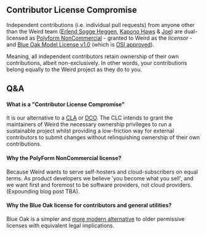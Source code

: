 ## Contributor License Compromise

Independent contributions (i.e. individual pull requests) from anyone other than the Weird team ([Erlend Sogge Heggen](https://github.com/erlend-sh/), [Kapono Haws](https://github.com/zicklag/) & [Joe](https://github.com/hnb-ku)) are dual-licensed as [Polyform NonCommercial](https://polyformproject.org/licenses/noncommercial/1.0.0/) - granted to Weird as the _licensor_ - and [Blue Oak Model License v1.0](https://blueoakcouncil.org/license/1.0.0) (which is [OSI approved](https://opensource.org/license/blue-oak-model-license)).

Meaning, all independent contributors retain ownership of their own contributions, albeit non-exclusively. In other words, your contributions belong equally to the Weird project as they do to you.

## Q&A

#### What is a "Contributor License Compromise"

It is our alternative to a [CLA](https://en.wikipedia.org/wiki/Contributor_License_Agreement) or [DCO](https://en.wikipedia.org/wiki/Developer_Certificate_of_Origin). The CLC intends to grant the maintainers of Weird the necessary ownership privileges to run a sustainable project whilst providing a low-friction way for external contributors to submit changes without relinquishing ownership of their own contributions.

#### Why the PolyForm NonCommercial license?

Because Weird wants to serve self-hosters and cloud-subscribers on equal terms. As product developers we believe 'you become what you sell', and we want first and foremost to be software providers, not cloud providers. (Expounding blog post TBA).

#### Why the Blue Oak license for contributors and general utilities?

Blue Oak is a simpler and [more modern alternative](https://writing.kemitchell.com/2019/03/09/Deprecation-Notice.html) to older permissive licenses with equivalent legal implications.
